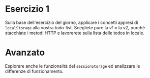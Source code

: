 # Esercizio 1

Sulla base dell'esercizio del giorno, applicare i concetti appresi di `localStorage` alla vostra todo-list.
Scegliete pure la v1 o la v2, purchè stacchiate i metodi HTTP e lavorerete sulla lista delle todos in locale.

# Avanzato

Esplorare anche le funzionalità del `sessionStorage` ed analizzare le differenze di funzionamento.
